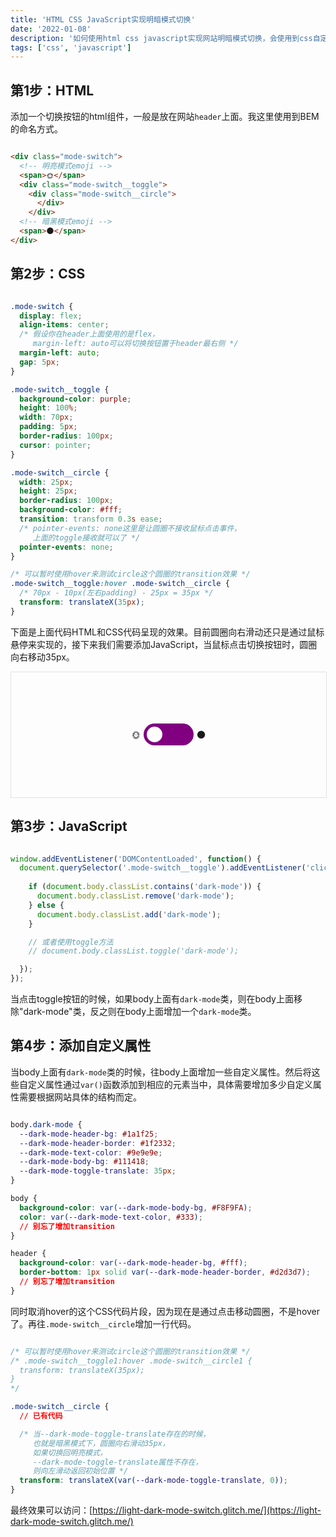 ```yaml
---
title: 'HTML CSS JavaScript实现明暗模式切换'
date: '2022-01-08'
description: '如何使用html css javascript实现网站明暗模式切换，会使用到css自定义属性'
tags: ['css', 'javascript']
---
```


## 第1步：HTML

添加一个切换按钮的html组件，一般是放在网站`header`上面。我这里使用到BEM的命名方式。

```html

<div class="mode-switch">
  <!-- 明亮模式emoji -->
  <span>🌞</span>
  <div class="mode-switch__toggle">
    <div class="mode-switch__circle">
      </div>
    </div>
  <!-- 暗黑模式emoji -->
  <span>🌑</span>
</div>

```

## 第2步：CSS

```css

.mode-switch {
  display: flex;
  align-items: center;
  /* 假设你在header上面使用的是flex，
     margin-left: auto可以将切换按钮置于header最右侧 */
  margin-left: auto; 
  gap: 5px;
}

.mode-switch__toggle {
  background-color: purple;
  height: 100%;
  width: 70px;
  padding: 5px;
  border-radius: 100px;
  cursor: pointer;
}

.mode-switch__circle {
  width: 25px;
  height: 25px;
  border-radius: 100px;
  background-color: #fff;
  transition: transform 0.3s ease;
  /* pointer-events: none这里是让圆圈不接收鼠标点击事件，
     上面的toggle接收就可以了 */
  pointer-events: none;
}

/* 可以暂时使用hover来测试circle这个圆圈的transition效果 */
.mode-switch__toggle:hover .mode-switch__circle {
  /* 70px - 10px(左右padding) - 25px = 35px */
  transform: translateX(35px);
}

```

下面是上面代码HTML和CSS代码呈现的效果。目前圆圈向右滑动还只是通过鼠标悬停来实现的，接下来我们需要添加JavaScript，当鼠标点击切换按钮时，圆圈向右移动35px。

<div class="switch-wrap">
<div class="mode-switch1">
  <!-- 明亮模式太阳表情 -->
  <span>🌞</span>
  <div class="mode-switch__toggle1">
    <div class="mode-switch__circle1">
      </div>
    </div>
  <!-- 暗黑模式月亮表情 -->
  <span>🌑</span>
</div>
</div>

<style>
.switch-wrap {
  width: 100%;
  min-height: 200px;
  display: flex;
  justify-content: center;
  align-items: center;
  border: 1px solid var(--dark-theme-border-color, #e2e2e2);
}

.mode-switch1 {
  display: flex;
  align-items: center;
  margin: auto; /*假设你在header上面使用的是flex，margin-left auto可以将切换按钮置于header最右侧 */
  gap: 5px;
}

.mode-switch__toggle1 {
  background-color: purple;
  height: 100%;
  width: 70px;
  padding: 5px;
  border-radius: 100px;
  cursor: pointer;
}

.mode-switch__circle1 {
  width: 25px;
  height: 25px;
  border-radius: 100px;
  background-color: #fff;
  transition: transform 0.3s ease;
  pointer-events: none;
}

/* 可以暂时使用hover来测试circle这个圆圈的transition效果 */
.mode-switch__toggle1:hover .mode-switch__circle1 {
  transform: translateX(35px);
}
</style>

## 第3步：JavaScript

```javascript

window.addEventListener('DOMContentLoaded', function() {
  document.querySelector('.mode-switch__toggle').addEventListener('click', function() {
    
    if (document.body.classList.contains('dark-mode')) {
      document.body.classList.remove('dark-mode');
    } else {
      document.body.classList.add('dark-mode');
    }

    // 或者使用toggle方法
    // document.body.classList.toggle('dark-mode');

  });
});

```

当点击toggle按钮的时候，如果body上面有`dark-mode`类，则在body上面移除"dark-mode"类，反之则在body上面增加一个`dark-mode`类。

## 第4步：添加自定义属性

当body上面有`dark-mode`类的时候，往body上面增加一些自定义属性。然后将这些自定义属性通过`var()`函数添加到相应的元素当中，具体需要增加多少自定义属性需要根据网站具体的结构而定。

```css

body.dark-mode {
  --dark-mode-header-bg: #1a1f25;
  --dark-mode-header-border: #1f2332;
  --dark-mode-text-color: #9e9e9e;
  --dark-mode-body-bg: #111418;
  --dark-mode-toggle-translate: 35px;
}

body {
  background-color: var(--dark-mode-body-bg, #F8F9FA);
  color: var(--dark-mode-text-color, #333);
  // 别忘了增加transition
}

header {
  background-color: var(--dark-mode-header-bg, #fff);
  border-bottom: 1px solid var(--dark-mode-header-border, #d2d3d7);
  // 别忘了增加transition
}

```

同时取消hover的这个CSS代码片段，因为现在是通过点击移动圆圈，不是hover了。再往`.mode-switch__circle`增加一行代码。

```CSS

/* 可以暂时使用hover来测试circle这个圆圈的transition效果 */
/* .mode-switch__toggle1:hover .mode-switch__circle1 {
  transform: translateX(35px);
}
*/

.mode-switch__circle {
  // 已有代码

  /* 当--dark-mode-toggle-translate存在的时候，
     也就是暗黑模式下，圆圈向右滑动35px，
     如果切换回明亮模式，
     --dark-mode-toggle-translate属性不存在，
     则向左滑动返回初始位置 */
  transform: translateX(var(--dark-mode-toggle-translate, 0));
}

```

最终效果可以访问：[https://light-dark-mode-switch.glitch.me/](https://light-dark-mode-switch.glitch.me/)